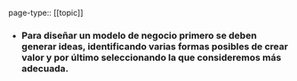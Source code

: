 page-type:: [[topic]]
- ### Para diseñar un modelo de negocio primero se deben generar ideas, identificando varias formas posibles de crear valor y por último seleccionando la que consideremos más adecuada.


